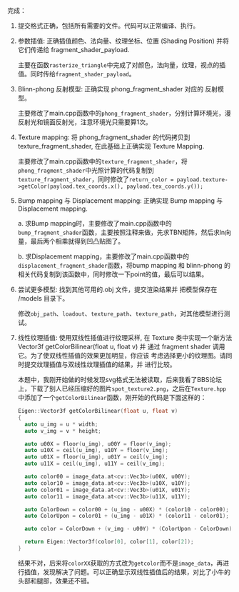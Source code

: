 完成：

1. 提交格式正确，包括所有需要的文件。代码可以正常编译、执行。

2. 参数插值: 正确插值颜色、法向量、纹理坐标、位置 (Shading Position) 并将它们传递给 fragment_shader_payload.

    主要在函数`rasterize_triangle`中完成了对颜色，法向量，纹理，视点的插值。同时传给`fragment_shader_payload`。

3. Blinn-phong 反射模型: 正确实现 phong_fragment_shader 对应的 反射模型。

    主要修改了main.cpp函数中的`phong_fragment_shader`，分别计算环境光，漫反射光和镜面反射光，注意环境光只需要算1次。

4. Texture mapping: 将 phong_fragment_shader 的代码拷贝到 texture_fragment_shader, 在此基础上正确实现 Texture Mapping.

    主要修改了main.cpp函数中的`texture_fragment_shader`，将`phong_fragment_shader`中光照计算的代码复制到`texture_fragment_shader`，同时修改了`return_color = payload.texture->getColor(payload.tex_coords.x(), payload.tex_coords.y());`

5. Bump mapping 与 Displacement mapping: 正确实现 Bump mapping 与 Displacement mapping.

    a. 求Bump mapping时，主要修改了main.cpp函数中的`bump_fragment_shader`函数，主要按照注释来做，先求TBN矩阵，然后求ln向量，最后两个相乘就得到凹凸贴图了。

    b. 求Displacement mapping，主要修改了main.cpp函数中的`displacement_fragment_shader`函数，将bump mapping 和 blinn-phong 的相关代码复制到该函数中，同时修改一下point的值，最后可以结果。

6. 尝试更多模型: 找到其他可用的.obj 文件，提交渲染结果并 把模型保存在 /models 目录下。

    修改`obj_path`、`loadout`、`texture_path`、`texture_path`，对其他模型进行测试。

7. 线性纹理插值: 使用双线性插值进行纹理采样, 在 Texture 类中实现一个新方法 Vector3f getColorBilinear(float u, float v) 并 通过 fragment shader 调用它。为了使双线性插值的效果更加明显，你应该 考虑选择更小的纹理图。请同时提交纹理插值与双线性纹理插值的结果，并 进行比较。

    本题中，我刚开始做的时候发现svg格式无法被读取，后来我看了BBS论坛上，下载了别人已经压缩好的图片`spot_texture2.png`，之后在`Texture.hpp`中添加了一个`getColorBilinear`函数，刚开始的代码是下面这样的：

    ```c++
    Eigen::Vector3f getColorBilinear(float u, float v)
    {
      auto u_img = u * width;
      auto v_img = v * height;
    
      auto u00X = floor(u_img), u00Y = floor(v_img);
      auto u10X = ceil(u_img), u10Y = floor(v_img);
      auto u01X = floor(u_img), u01Y = ceil(v_img);
      auto u11X = ceil(u_img), u11Y = ceil(v_img);
    
      auto color00 = image_data.at<cv::Vec3b>(u00X, u00Y);
      auto color10 = image_data.at<cv::Vec3b>(u10X, u10Y);
      auto color01 = image_data.at<cv::Vec3b>(u01X, u01Y);
      auto color11 = image_data.at<cv::Vec3b>(u11X, u11Y);
    
      auto ColorDown = color00 + (u_img - u00X) * (color10 - color00);
      auto ColorUpon = color01 + (u_img - u01X) * (color11 - color01);
    
      auto color = ColorDown + (v_img - u00Y) * (ColorUpon - ColorDown);
    
      return Eigen::Vector3f(color[0], color[1], color[2]);
    }
    ```

    结果不对，后来将`colorXX`获取的方式改为`getcolor`而不是`image_data`，再进行插值，发现解决了问题。可以正确显示双线性插值后的结果，对比了小牛的头部和腿部，效果还不错。





















